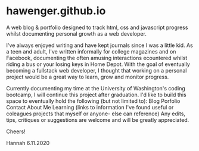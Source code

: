 # hawenger.github.io
A web blog & portfolio designed to track html, css and javascript progress whilst documenting personal growth as a web developer.

I've always enjoyed writing and have kept journals since I was a little kid. As a teen and adult, I've written informally for college magazines and on Facebook, documenting the often amusing interactions ecountered whilst riding a bus or your losing keys in Home Depot. With the goal of eventually becoming a fullstack web developer, I thought that working on a personal project would be a great way to learn, grow and monitor progress.

Currently documenting my time at the University of Washington's coding bootcamp, I will continue this project after graduation. I'd like to build this space to eventually hold the following (but not limited to): Blog Porfolio Contact About Me Learning (links to information I've found useful or coleagues projects that myself or anyone- else can reference) Any edits, tips, critiques or suggestions are welcome and will be greatly appreciated.

Cheers!

Hannah 6.11.2020
